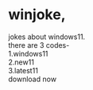 # winjoke,
jokes about windows11.\
there are 3 codes-\
1.windows11 \
2.new11\
3.latest11\
download now
